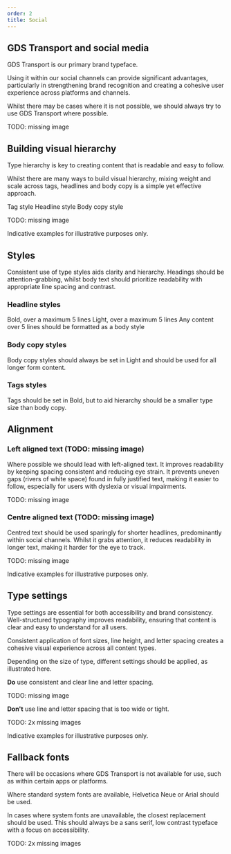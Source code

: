 ```yaml
---
order: 2
title: Social
---
```


## GDS Transport and social media

GDS Transport is our primary brand typeface.

Using it within our social channels can provide significant advantages, particularly in strengthening brand recognition and creating a cohesive user experience across platforms and channels.

Whilst there may be cases where it is not possible, we should always try to use GDS Transport where possible.

TODO: missing image

## Building visual hierarchy

Type hierarchy is key to creating content that is readable and easy to follow.

Whilst there are many ways to build visual hierarchy, mixing weight and scale across tags, headlines and body copy is a simple yet effective approach.

Tag style
Headline style
Body copy style

TODO: missing image

Indicative examples for illustrative purposes only.

## Styles

Consistent use of type styles aids clarity and hierarchy. Headings should be attention-grabbing, whilst body text should prioritize readability with appropriate line spacing and contrast.

<!-- TODO: lots to do here, some of the below should probably be in images -->

### Headline styles

Bold, over a maximum 5 lines
Light, over a maximum 5 lines
Any content over 5 lines should be formatted as a body style

### Body copy styles

Body copy styles should always be set in Light and should be used for all longer form content.

### Tags styles

Tags should be set in Bold, but to aid hierarchy should be a smaller type size than body copy.

## Alignment

### Left aligned text (TODO: missing image)

Where possible we should lead with left-aligned text. It improves readability by keeping spacing consistent and reducing eye strain. It prevents uneven gaps (rivers of white space) found in fully justified text, making it easier to follow, especially for users with dyslexia or visual impairments.

TODO: missing image

### Centre aligned text (TODO: missing image)

Centred text should be used sparingly for shorter headlines, predominantly within social channels. Whilst it grabs attention, it reduces readability in longer text, making it harder for the eye to track.

TODO: missing image

Indicative examples for illustrative purposes only.

## Type settings

Type settings are essential for both accessibility and brand consistency. Well-structured typography improves readability, ensuring that content is clear and easy to understand for all users.

Consistent application of font sizes, line height, and letter spacing creates a cohesive visual experience across all content types.

Depending on the size of type, different settings should be applied, as illustrated here.

**Do** use consistent and clear line and letter spacing.

TODO: missing image

**Don't** use line and letter spacing that is too wide or tight.

TODO: 2x missing images

Indicative examples for illustrative purposes only.

## Fallback fonts

There will be occasions where GDS Transport is not available for use, such as within certain apps or platforms.

Where standard system fonts are available, Helvetica Neue or Arial should be used.

In cases where system fonts are unavailable, the closest replacement should be used. This should always be a sans serif, low contrast typeface with a focus on accessibility.

TODO: 2x missing images
